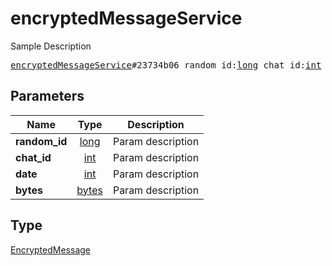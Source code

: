 # encryptedMessageService

Sample Description

<pre>
<a href="../constructor/encryptedMessageService.md">encryptedMessageService</a>#23734b06 random_id:<a href="../type/long.md">long</a> chat_id:<a href="../type/int.md">int</a> date:<a href="../type/int.md">int</a> bytes:<a href="../type/bytes.md">bytes</a> = <a href="../type/EncryptedMessage.md">EncryptedMessage</a>;
</pre>
## Parameters

| Name | Type | Description |
|------|:----:|-------------|
| **random_id** | <a href="../type/long.md">long</a> | Param description |
| **chat_id** | <a href="../type/int.md">int</a> | Param description |
| **date** | <a href="../type/int.md">int</a> | Param description |
| **bytes** | <a href="../type/bytes.md">bytes</a> | Param description |

## Type

<a href="../type/EncryptedMessage.md">EncryptedMessage</a>
